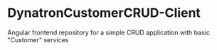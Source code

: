 # DynatronCustomerCRUD-Client
Angular frontend repository for a simple CRUD application with basic "Customer" services
